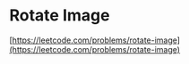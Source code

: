 # Rotate Image

[https://leetcode.com/problems/rotate-image](https://leetcode.com/problems/rotate-image)

